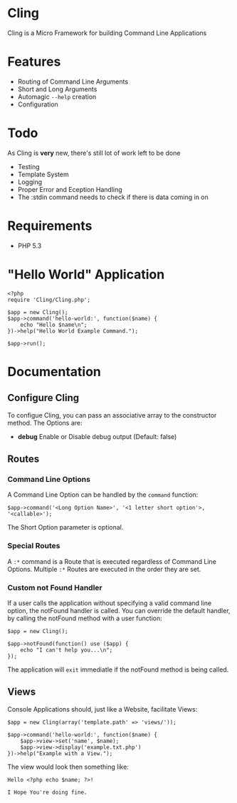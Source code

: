 # Cling

Cling is a Micro Framework for building Command Line Applications

# Features

* Routing of Command Line Arguments
* Short and Long Arguments
* Automagic `--help` creation
* Configuration

# Todo

As Cling is **very** new, there's still lot of work left to be done

* Testing
* Template System
* Logging
* Proper Error and Eception Handling
* The :stdin command needs to check if there is data coming in on <STDIN>

# Requirements

* PHP 5.3

# "Hello World" Application

    <?php
    require 'Cling/Cling.php';

    $app = new Cling();
    $app->command('hello-world:', function($name) {
        echo "Hello $name\n";
    })->help("Hello World Example Command.");

    $app->run();


# Documentation

## Configure Cling

To configue Cling, you can pass an associative array to the constructor method. The Options are:

* **debug** Enable or Disable debug output (Default: false)

## Routes

### Command Line Options

A Command Line Option can be handled by the `command` function:

    $app->command('<Long Option Name>', '<1 letter short option'>, '<callable>');
    
The Short Option parameter is optional.

### Special Routes

A `:*` command is a Route that is executed regardless of Command Line Options. Multiple `:*` Routes are executed in the order they are set.

### Custom not Found Handler

If a user calls the application without specifying a valid command line option, the notFound handler is called.
You can override the default handler, by calling the notFound method with a user function:

    $app = new Cling();
    
    $app->notFound(function() use ($app) {
        echo "I can't help you...\n";
    });
    
The application will `exit` immediatle if the notFound method is being called.

## Views

Console Applications should, just like a Website, facilitate Views:

    $app = new Cling(array('template.path' => 'views/'));
    
    $app->command('hello-world:', function($name) {
        $app->view->set('name', $name);
        $app->view->display('example.txt.php')
    })->help("Example with a View.");
    
The view would look then something like:
    
    Hello <?php echo $name; ?>!
    
    I Hope You're doing fine.


    
